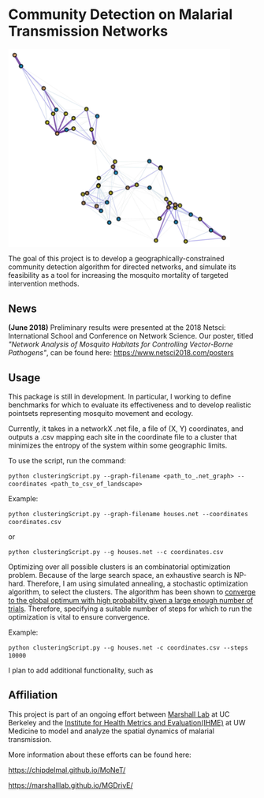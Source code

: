 # Community Detection on Malarial Transmission Networks

<!-- ![alt text][ArtificialLandscapes/data/Maps/R030_P050_C003_D010_INet.jpg] -->

<img align="center" 
src="ArtificialLandscapes/data/Maps/R030_P050_C003_D010_INet.jpg"
     alt="Artificial-landscape"
     width = "450">

The goal of this project is to develop a geographically-constrained community detection algorithm for directed networks, and simulate its feasibility as a tool for increasing the mosquito mortality of targeted intervention methods.

## News

**(June 2018)** Preliminary results were presented at the 2018 Netsci: International School and Conference on Network Science. Our poster, titled *"Network Analysis of Mosquito Habitats for Controlling Vector-Borne Pathogens"*, can be found here:  https://www.netsci2018.com/posters

<!-- ## Background

Nearly half of the world's population is at risk of malaria. In 2015 alone, there was an estimated 212 million cases and 429,000 deaths caused by malaria, posing a major threat to human health and economic growth around the world. Increases in intervention and control measures have resulted in a 29% reduction in malaria mortality rates globally since 2010. Therefore, analyzing the efficacy and efficiency of intervention methods is a vital area of study for malaria elimination. One such area of study focuses on the targeted elimination of mosquitoes. These measures are effective because they aim to apply mosquito-specific pesticides in subsets of local populations most susceptible to infection. However, most, if not all, targeted intervention rely on detecting infection distribution relative to permanent human habitation. Yet, malarial infection is pervasive in transient and nomadic human populations around the world. Therefore, there is interest in targeted intervention aimed at the mosquito communities, in which intervention methods are deployed in vital locales of the mosquito habitat to increase mosquito mortality.

Mosquitoes do not move homogeneously over their habitat because they must move to fulfill certain biological needs. Therefore, mosquitos exhibit directional, heterogeneous movement across its habitat. However, most methods of community detection were developed for undirected networks. These community detection algorithms rely solely on the topography of the network (e.g. measures of node degree and localized edge density) and so, are blind to the community structure imparted by directional movement. On the other hand, community detection algorithms for directed networks, such as the map framework algorithms, consider directional movement, but not geographic range. Many malarial interventions have limited geographic range and logistical challenges associated with deploying intervention campaigns over large land areas. In the context of the targeted intervention of mosquitos, both topographical and map-framework clustering algorithms have major limitations. Therefore, assessing the feasibility of target intervention on mosquito communities requires the development of a geographically-constrained community detection algorithm for directed networks. -->

## Usage

This package is still in development. In particular, I working to define benchmarks for which to evaluate its effectiveness and to develop realistic pointsets representing mosquito movement and ecology.

Currently, it takes in a networkX .net file, a file of (X, Y) coordinates, and outputs a .csv mapping each site in the coordinate file to a cluster that minimizes the entropy of the system within some geographic limits. 

To use the script, run the command:

```
python clusteringScript.py --graph-filename <path_to_.net_graph> --coordinates <path_to_csv_of_landscape> 

```

Example: 

```
python clusteringScript.py --graph-filename houses.net --coordinates coordinates.csv 
```
 
 or 

```
python clusteringScript.py --g houses.net --c coordinates.csv 
```
 
Optimizing over all possible clusters is an combinatorial optimization problem. Because of the large search space, an exhaustive search is NP-hard. Therefore, I am using simulated annealing, a stochastic optimization algorithm, to select the clusters. The algorithm has been shown to [converge to the global optimum with high probability given a large enough number of trials](https://www.cambridge.org/core/journals/advances-in-applied-probability/article/convergence-and-finitetime-behavior-of-simulated-annealing/E71F662ACA634FE249EF6AD542B93739). Therefore, specifying a suitable number of steps for which to run the optimization is vital to ensure convergence.

Example: 

```
python clusteringScript.py --g houses.net -c coordinates.csv --steps 10000
```


I plan to add additional functionality, such as 
## Affiliation

This project is part of an ongoing effort between [Marshall Lab](https://www.marshalllab.com) at UC Berkeley and the [Institute for Health Metrics and Evaluation(IHME)](http://www.healthdata.org) at UW Medicine to model and analyze the spatial dynamics of malarial transmission.

More information about these efforts can be found here: 

https://chipdelmal.github.io/MoNeT/

https://marshalllab.github.io/MGDrivE/

